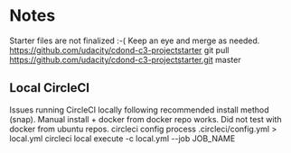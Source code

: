 # Notes

Starter files are not finalized :-( Keep an eye and merge as needed. 
https://github.com/udacity/cdond-c3-projectstarter
git pull https://github.com/udacity/cdond-c3-projectstarter.git master

## Local CircleCI

Issues running CircleCI locally following recommended install method (snap).
Manual install + docker from docker repo works. Did not test with docker from ubuntu repos.
circleci config process .circleci/config.yml > local.yml
circleci local execute -c local.yml --job JOB_NAME



